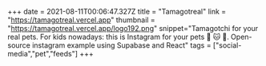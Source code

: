 +++
date = 2021-08-11T00:06:47.327Z
title = "Tamagotreal"
link = "https://tamagotreal.vercel.app"
thumbnail = "https://tamagotreal.vercel.app/logo192.png"
snippet="Tamagotchi for your real pets. For kids nowadays: this is Instagram for your pets 🐹 🐱 🐶. Open-source instagram example using Supabase and React"
tags = ["social-media","pet","feeds"]
+++
